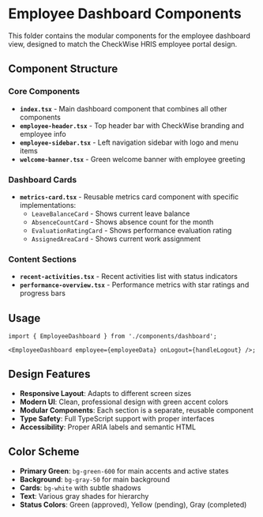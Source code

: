 # Employee Dashboard Components

This folder contains the modular components for the employee dashboard view, designed to match the CheckWise HRIS employee portal design.

## Component Structure

### Core Components

- **`index.tsx`** - Main dashboard component that combines all other components
- **`employee-header.tsx`** - Top header bar with CheckWise branding and employee info
- **`employee-sidebar.tsx`** - Left navigation sidebar with logo and menu items
- **`welcome-banner.tsx`** - Green welcome banner with employee greeting

### Dashboard Cards

- **`metrics-card.tsx`** - Reusable metrics card component with specific implementations:
    - `LeaveBalanceCard` - Shows current leave balance
    - `AbsenceCountCard` - Shows absence count for the month
    - `EvaluationRatingCard` - Shows performance evaluation rating
    - `AssignedAreaCard` - Shows current work assignment

### Content Sections

- **`recent-activities.tsx`** - Recent activities list with status indicators
- **`performance-overview.tsx`** - Performance metrics with star ratings and progress bars

## Usage

```tsx
import { EmployeeDashboard } from './components/dashboard';

<EmployeeDashboard employee={employeeData} onLogout={handleLogout} />;
```

## Design Features

- **Responsive Layout**: Adapts to different screen sizes
- **Modern UI**: Clean, professional design with green accent colors
- **Modular Components**: Each section is a separate, reusable component
- **Type Safety**: Full TypeScript support with proper interfaces
- **Accessibility**: Proper ARIA labels and semantic HTML

## Color Scheme

- **Primary Green**: `bg-green-600` for main accents and active states
- **Background**: `bg-gray-50` for main background
- **Cards**: `bg-white` with subtle shadows
- **Text**: Various gray shades for hierarchy
- **Status Colors**: Green (approved), Yellow (pending), Gray (completed)
